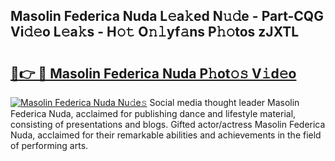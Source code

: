## Masolin Federica Nuda L𝚎a𝚔ed N𝚞𝚍e - Part-CQG Vi𝚍𝚎o L𝚎a𝚔s - H𝚘𝚝 O𝚗𝚕yf𝚊ns P𝚑𝚘tos zJXTL

# <h2><a href="http://kfb6d07.oniu.top/?m=Masolin+Federica+Nuda">🔗👉 🔴 Masolin Federica Nuda P𝚑ot𝚘𝚜 V𝚒d𝚎o</a></h2>

[![Masolin Federica Nuda Nu𝚍e𝚜](https://i.imgur.com/0qMVB7G.gif)](http://kfb6d07.oniu.top/?m=Masolin+Federica+Nuda)
Social media thought leader Masolin Federica Nuda, acclaimed for publishing dance and lifestyle material, consisting of presentations and blogs. Gifted actor/actress Masolin Federica Nuda, acclaimed for their remarkable abilities and achievements in the field of performing arts.  
